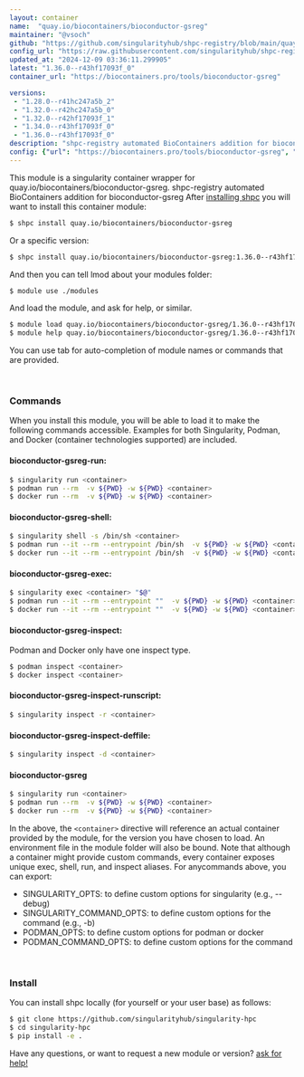```yaml
---
layout: container
name:  "quay.io/biocontainers/bioconductor-gsreg"
maintainer: "@vsoch"
github: "https://github.com/singularityhub/shpc-registry/blob/main/quay.io/biocontainers/bioconductor-gsreg/container.yaml"
config_url: "https://raw.githubusercontent.com/singularityhub/shpc-registry/main/quay.io/biocontainers/bioconductor-gsreg/container.yaml"
updated_at: "2024-12-09 03:36:11.299905"
latest: "1.36.0--r43hf17093f_0"
container_url: "https://biocontainers.pro/tools/bioconductor-gsreg"

versions:
 - "1.28.0--r41hc247a5b_2"
 - "1.32.0--r42hc247a5b_0"
 - "1.32.0--r42hf17093f_1"
 - "1.34.0--r43hf17093f_0"
 - "1.36.0--r43hf17093f_0"
description: "shpc-registry automated BioContainers addition for bioconductor-gsreg"
config: {"url": "https://biocontainers.pro/tools/bioconductor-gsreg", "maintainer": "@vsoch", "description": "shpc-registry automated BioContainers addition for bioconductor-gsreg", "latest": {"1.36.0--r43hf17093f_0": "sha256:c15341035910d79271a6246a61c347512b178a0c7d2b3d5b6534d172e29a9463"}, "tags": {"1.28.0--r41hc247a5b_2": "sha256:50ed50eb3483a52e3fd877bcfd73859ec4f8c6aa1718089beea50f3534603651", "1.32.0--r42hc247a5b_0": "sha256:6432bc6a893aba262d70bd6525104760f32db4efc24d2a983eb2bcbf906dfdd8", "1.32.0--r42hf17093f_1": "sha256:509fa975e29593b1b28e62057d02e87b70a8137610e6e1db64593bbdc4705988", "1.34.0--r43hf17093f_0": "sha256:37daa1fcfcbf0f7642a7f28a4cb49cd698666294514c609801ae3585ec5fdac0", "1.36.0--r43hf17093f_0": "sha256:c15341035910d79271a6246a61c347512b178a0c7d2b3d5b6534d172e29a9463"}, "docker": "quay.io/biocontainers/bioconductor-gsreg"}
---
```


This module is a singularity container wrapper for quay.io/biocontainers/bioconductor-gsreg.
shpc-registry automated BioContainers addition for bioconductor-gsreg
After [installing shpc](#install) you will want to install this container module:


```bash
$ shpc install quay.io/biocontainers/bioconductor-gsreg
```

Or a specific version:

```bash
$ shpc install quay.io/biocontainers/bioconductor-gsreg:1.36.0--r43hf17093f_0
```

And then you can tell lmod about your modules folder:

```bash
$ module use ./modules
```

And load the module, and ask for help, or similar.

```bash
$ module load quay.io/biocontainers/bioconductor-gsreg/1.36.0--r43hf17093f_0
$ module help quay.io/biocontainers/bioconductor-gsreg/1.36.0--r43hf17093f_0
```

You can use tab for auto-completion of module names or commands that are provided.

<br>

### Commands

When you install this module, you will be able to load it to make the following commands accessible.
Examples for both Singularity, Podman, and Docker (container technologies supported) are included.

#### bioconductor-gsreg-run:

```bash
$ singularity run <container>
$ podman run --rm  -v ${PWD} -w ${PWD} <container>
$ docker run --rm  -v ${PWD} -w ${PWD} <container>
```

#### bioconductor-gsreg-shell:

```bash
$ singularity shell -s /bin/sh <container>
$ podman run --it --rm --entrypoint /bin/sh  -v ${PWD} -w ${PWD} <container>
$ docker run --it --rm --entrypoint /bin/sh  -v ${PWD} -w ${PWD} <container>
```

#### bioconductor-gsreg-exec:

```bash
$ singularity exec <container> "$@"
$ podman run --it --rm --entrypoint ""  -v ${PWD} -w ${PWD} <container> "$@"
$ docker run --it --rm --entrypoint ""  -v ${PWD} -w ${PWD} <container> "$@"
```

#### bioconductor-gsreg-inspect:

Podman and Docker only have one inspect type.

```bash
$ podman inspect <container>
$ docker inspect <container>
```

#### bioconductor-gsreg-inspect-runscript:

```bash
$ singularity inspect -r <container>
```

#### bioconductor-gsreg-inspect-deffile:

```bash
$ singularity inspect -d <container>
```



#### bioconductor-gsreg

```bash
$ singularity run <container>
$ podman run --rm  -v ${PWD} -w ${PWD} <container>
$ docker run --rm  -v ${PWD} -w ${PWD} <container>
```


In the above, the `<container>` directive will reference an actual container provided
by the module, for the version you have chosen to load. An environment file in the
module folder will also be bound. Note that although a container
might provide custom commands, every container exposes unique exec, shell, run, and
inspect aliases. For anycommands above, you can export:

 - SINGULARITY_OPTS: to define custom options for singularity (e.g., --debug)
 - SINGULARITY_COMMAND_OPTS: to define custom options for the command (e.g., -b)
 - PODMAN_OPTS: to define custom options for podman or docker
 - PODMAN_COMMAND_OPTS: to define custom options for the command

<br>

### Install

You can install shpc locally (for yourself or your user base) as follows:

```bash
$ git clone https://github.com/singularityhub/singularity-hpc
$ cd singularity-hpc
$ pip install -e .
```

Have any questions, or want to request a new module or version? [ask for help!](https://github.com/singularityhub/singularity-hpc/issues)